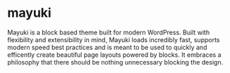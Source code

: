 # mayuki
 Mayuki is a block based theme built for modern WordPress. Built with flexibility and extensibility in mind, Mayuki loads incredibly fast, supports modern speed best practices and is meant to be used to quickly and efficently create beautiful page layouts powered by blocks. It embraces a philosophy that there should be nothing unnecessary blocking the design.
